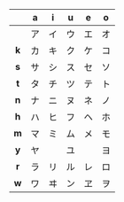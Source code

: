 |       | **a** | **i** | **u** | **e** | **o** |
| :---: | :---: | :---: | :---: | :---: | :---: |
|       |   ア   |   イ   |   ウ   |   エ   |   オ   |
| **k** |   カ   |   キ   |   ク   |   ケ   |   コ   |
| **s** |   サ   |   シ   |   ス   |   セ   |   ソ   |
| **t** |   タ   |   チ   |   ツ   |   テ   |   ト   |
| **n** |   ナ   |   ニ   |   ヌ   |   ネ   |   ノ   |
| **h** |   ハ   |   ヒ   |   フ   |   ヘ   |   ホ   |
| **m** |   マ   |   ミ   |   ム   |   メ   |   モ   |
| **y** |   ヤ   |       |   ユ   |       |   ヨ   |
| **r** |   ラ   |   リ   |   ル   |   レ   |   ロ   |
| **w** |   ワ   |   ヰ   |   ン   |   ヱ   |   ヲ   |